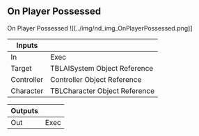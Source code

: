 ## On Player Possessed
On Player Possessed
![[../img/nd_img_OnPlayerPossessed.png]]

|Inputs||
|--|--|
| In | Exec |
| Target | TBLAISystem Object Reference |
| Controller | Controller Object Reference |
| Character | TBLCharacter Object Reference |

|Outputs||
|--|--|
| Out | Exec |
